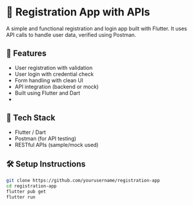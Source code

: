 # 🔐 Registration App with APIs

A simple and functional registration and login app built with Flutter. It uses API calls to handle user data, verified using Postman.

## 🚀 Features

- User registration with validation
- User login with credential check
- Form handling with clean UI
- API integration (backend or mock)
- Built using Flutter and Dart
- 
## 🔧 Tech Stack

- Flutter / Dart
- Postman (for API testing)
- RESTful APIs (sample/mock used)
## 🛠 Setup Instructions

```bash
git clone https://github.com/yourusername/registration-app
cd registration-app
flutter pub get
flutter run
